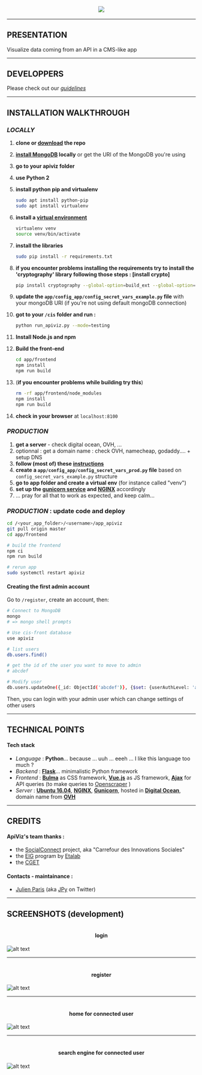 
<!-- <h1 align=center> APIVIZ </h1>

--------- -->

<h2 align=center>
	<img src="./app/static/logos/app_default/logo_apiviz_15.png">
</h2>


-------
## PRESENTATION

Visualize data coming from an API in a CMS-like app

--------

## DEVELOPPERS

Please check out our *[guidelines](./GUIDELINES_DEV.md)*

--------

## INSTALLATION WALKTHROUGH 

### _LOCALLY_

1. **clone or [download](https://github.com/co-demos/ApiViz/archive/master.zip) the repo**
1. **[install MongoDB](https://docs.mongodb.com/manual/installation/) locally** or get the URI of the MongoDB you're using
1. **go to your apiviz folder**
1. **use Python 2**
1. **install python pip and virtualenv**
	

	```sh 
	sudo apt install python-pip
	sudo apt install virtualenv
	```

1. **install a [virtual environment](https://pypi.python.org/pypi/virtualenv)**
	```sh
	virtualenv venv
	source venv/bin/activate
	````
		
1. **install the libraries**

	```sh
	sudo pip install -r requirements.txt
	```

1. __if you encounter problems installing the requirements try to install the 'cryptography' library following those steps : [install crypto]__

	```sh
	pip install cryptography --global-option=build_ext --global-option="-L/usr/local/opt/openssl/lib" --global-option="-I/usr/local/opt/openssl/include"
	```

1. **update the `app/config_app/config_secret_vars_example.py` file** with your mongoDB URI (if you're not using default mongoDB connection)

1. **got to your `/cis` folder and run :**

	```sh
	python run_apiviz.py --mode=testing
	````

1. **Install Node.js and npm**
1. **Build the front-end**
	
	```sh
	cd app/frontend
	npm install
	npm run build
	```

1. (**if you encounter problems while building try this**)
	
	```sh
	rm -rf app/frontend/node_modules
	npm install 
	npm run build
	```

1. **check in your browser** at `localhost:8100`


### _PRODUCTION_

1. **get a server** - check digital ocean, OVH, ...
1. optionnal : get a domain name : check OVH, namecheap, godaddy.... + setup DNS
1. **follow (most of) these [instructions](https://github.com/entrepreneur-interet-general/tutos-2018/wiki/Admin-Sys)**
1. **create a `app/config_app/config_secret_vars_prod.py` file** based on `config_secret_vars_example.py` structure
1. **go to app folder and create a virtual env** (for instance called "venv")
1. **set up the [gunicorn service](./unit/working_service_config.service) and [NGINX](./nginx/working_nginx_config)** accordingly 
1. ... pray for all that to work as expected, and keep calm... 


### _PRODUCTION_ : update code and deploy


```sh
cd /<your_app_folder>/<username>/app_apiviz
git pull origin master
cd app/frontend

# build the frontend
npm ci
npm run build

# rerun app
sudo systemctl restart apiviz
```


#### Creating the first admin account

Go to `/register`, create an account, then:
```sh
# Connect to MongoDB
mongo
# => mongo shell prompts

# Use cis-front database
use apiviz

# list users
db.users.find()

# get the id of the user you want to move to admin
# abcdef

# Modify user
db.users.updateOne({_id: ObjectId('abcdef')}, {$set: {userAuthLevel: 'admin'}})
```

Then, you can login with your admin user which can change settings of other users 



------

## TECHNICAL POINTS

#### Tech stack
- _Language_ : **Python**... because ... uuh ... eeeh ... I like this language too much ? 
- _Backend_  : **[Flask](http://flask.pocoo.org/)**... minimalistic Python framework
- _Frontend_ : **[Bulma](https://bulma.io/)** as CSS framework, **[Vue.js](https://vuejs.org/)** as JS framework, **[Ajax]()** for API queries (to make queries to [Openscraper](https://github.com/entrepreneur-interet-general/OpenScraper) )
- _Server_   : **[Ubuntu 16.04]()**, **[NGINX](https://www.nginx.com/)**, **[Gunicorn](http://gunicorn.org/)**, hosted in **[Digital Ocean](http://digitalocean.com/)**, domain name from **[OVH](http://ovh.com/)**


-------

## CREDITS 

#### ApiViz's team thanks :

- the [SocialConnect](https://entrepreneur-interet-general.etalab.gouv.fr/defi/2017/09/26/socialconnect/) project, aka "Carrefour des Innovations Sociales"
- the [EIG](https://entrepreneur-interet-general.etalab.gouv.fr/) program by [Etalab](https://www.etalab.gouv.fr/)
- the [CGET](http://www.cget.gouv.fr/)

#### Contacts - maintainance :

- [Julien Paris](<mailto:codemos.infos@gmail.com>) (aka [JPy](https://twitter.com/jparis_py) on Twitter)

-------

## SCREENSHOTS (development)



<h4 align=center><br>login</h4>

![alt text](./screenshots/cis-front-login.png "home")

-------

<h4 align=center><br>register</h4>

![alt text](./screenshots/cis-front-register.png "register")

-------

<h4 align=center><br>home for connected user </h4>

![alt text](./screenshots/cis-front-user-index.png "index")


-------

<h4 align=center><br>search engine for connected user</h4>

![alt text](./screenshots/cis-front-user-search.png "search")

